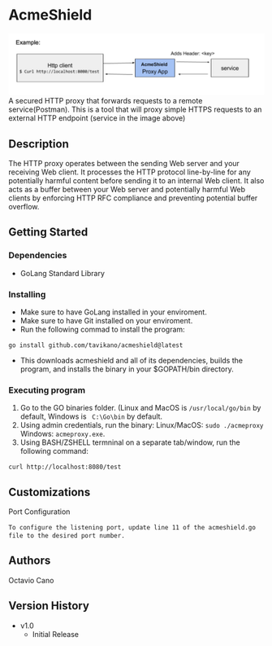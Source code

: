 # AcmeShield

![alt text](ExampleImage.png "Title")
A secured HTTP proxy that forwards requests to a remote service(Postman). This is a tool that will proxy simple HTTPS requests to an external HTTP endpoint (service in the image above)

## Description

The HTTP proxy operates between the sending Web server and your receiving Web client. It processes the HTTP protocol line-by-line for any potentially harmful content before sending it to an internal Web client. It also acts as a buffer between your Web server and potentially harmful Web clients by enforcing HTTP RFC compliance and preventing potential buffer overflow.
## Getting Started

### Dependencies

* GoLang Standard Library

### Installing

* Make sure to have GoLang installed in your enviroment.
* Make sure to have Git installed on your enviroment.
* Run the following commad to install the program:
```
go install github.com/tavikano/acmeshield@latest
```
* This downloads acmeshield and all of its dependencies, builds the program, and installs the binary in your $GOPATH/bin directory.

### Executing program

1. Go to the GO binaries folder. (Linux and MacOS is  ```/usr/local/go/bin``` by default, Windows is ``` C:\Go\bin``` by default.
2. Using admin credentials, run the binary: Linux/MacOS: ```sudo ./acmeproxy``` Windows: ```acmeproxy.exe```.
3. Using BASH/ZSHELL termninal on a separate tab/window, run the following command:
```
curl ​http://localhost:8080/test
```

## Customizations

Port Configuration
```
To configure the listening port, update line 11 of the acmeshield.go file to the desired port number.
```

## Authors

Octavio Cano

## Version History

* v1.0
    * Initial Release
